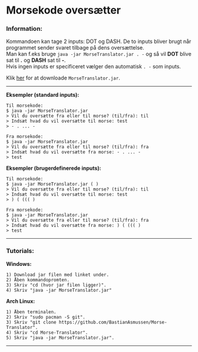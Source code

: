 # Morsekode oversætter

### Information:
Kommandoen kan tage 2 inputs: DOT og DASH. De to inputs bliver brugt når programmet sender svaret tilbage på dens oversættelse.  
Man kan f.eks bruge `java -jar MorseTranslator.jar . -` og så vil **DOT** blive sat til **.** og **DASH** sat til **-**.  
Hvis ingen inputs er specificeret vælger den automatisk `. -` som inputs.  

Klik <a href="https://github.com/BastianAsmussen/Morse-Translator/raw/main/MorseTranslator.jar" >her</a> for at downloade `MorseTranslator.jar`.

<hr>  

**Eksempler (standard inputs):**  
```
Til morsekode:
$ java -jar MorseTranslator.jar
> Vil du oversætte fra eller til morse? (til/fra): til
> Indsæt hvad du vil oversætte til morse: test
> - . ... -

Fra morsekode:
$ java -jar MorseTranslator.jar
> Vil du oversætte fra eller til morse? (til/fra): fra
> Indsæt hvad du vil oversætte fra morse: - . ... -
> test
```

**Eksempler (brugerdefinerede inputs):**  
```
Til morsekode:
$ java -jar MorseTranslator.jar ( )
> Vil du oversætte fra eller til morse? (til/fra): til
> Indsæt hvad du vil oversætte til morse: test
> ) ( ((( )

Fra morsekode:
$ java -jar MorseTranslator.jar
> Vil du oversætte fra eller til morse? (til/fra): fra
> Indsæt hvad du vil oversætte fra morse: ) ( ((( )
> test
```  
<hr>  

### Tutorials:
**Windows:**  
```
1) Download jar filen med linket under.
2) Åben kommandopromten.
3) Skriv "cd (hvor jar filen ligger)".
4) Skriv "java -jar MorseTranslator.jar"
```  

**Arch Linux:**  
```
1) Åben terminalen.
2) Skriv "sudo pacman -S git".
3) Skriv "git clone https://github.com/BastianAsmussen/Morse-Translator".
4) Skriv "cd Morse-Translator".
5) Skriv "java -jar MorseTranslator.jar".
```
<hr>  
